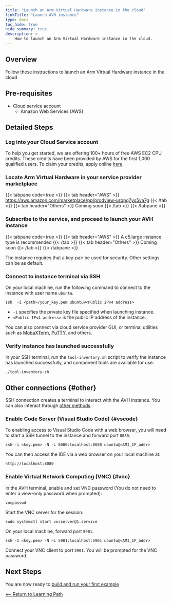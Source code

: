 ```yaml
---
title: "Launch an Arm Virtual Hardware instance in the cloud"
linkTitle: "Launch AVH instance"
type: docs
toc_hide: true
hide_summary: true
description: >
    How to launch an Arm Virtual Hardware instance in the cloud.
---
```

## Overview

Follow these instructions to launch an Arm Virtual Hardware instance in the cloud

## Pre-requisites

* Cloud service account
  - Amazon Web Services (AWS)

## Detailed Steps

### Log into your Cloud Service account

To help you get started, we are offering 100+ hours of free AWS EC2 CPU credits. These credits have been provided by AWS for the first 1,000 qualified users. To claim your credits, apply online [here](https://www.arm.com/company/contact-us/virtual-hardware).

### Locate Arm Virtual Hardware in your service provider marketplace

{{< tabpane code=true >}}
  {{< tab header="AWS" >}}
https://aws.amazon.com/marketplace/pp/prodview-urbpq7yo5va7g
{{< /tab >}}
{{< tab header="Others" >}}
Coming soon
{{< /tab >}}
{{< /tabpane >}}

### Subscribe to the service, and proceed to launch your AVH instance

{{< tabpane code=true >}}
  {{< tab header="AWS" >}}
A c5.large instance type is recommended
{{< /tab >}}
{{< tab header="Others" >}}
Coming soon
{{< /tab >}}
{{< /tabpane >}}

The instance requires that a key-pair be used for security. Other settings can be as default.

### Connect to instance terminal via SSH

On your local machine, run the following command to connect to the instance with user name `ubuntu`.
```console
ssh  -i <path>/your_key.pem ubuntu@<Public IPv4 address>
```
  * `-i` specifies the private key file specified when launching instance.
  * `<Public IPv4 address>` is the public IP address of the instance.

You can also connect via cloud service provider GUI, or terminal utilities such as [MobaXTerm](https://mobaxterm.mobatek.net/), [PuTTY](https://www.chiark.greenend.org.uk/~sgtatham/putty/), and others.

### Verify instance has launched successfully

In your SSH terminal, run the `tool-inventory.sh` script to verify the instance has launched successfully, and component tools are available for use.
```console
./tool-inventory.sh
```
## Other connections {#other}

SSH connection creates a terminal to interact with the AVH instance. You can also interact through [other methods](https://arm-software.github.io/AVH/main/infrastructure/html/run_ami_local.html#other).

### Enable Code Server (Visual Studio Code)  {#vscode}
To enabling access to Visual Studio Code with a web browser, you will need to start a SSH tunnel to the instance and forward port `8080`.

```console
ssh -i <key.pem> -N -L 8080:localhost:8080 ubuntu@<AMI_IP_addr>
```
You can then access the IDE via a web browser on your local machine at:
```console
http://localhost:8080
```

### Enable Virtual Network Computing (VNC) {#vnc}

In the AVH terminal, enable and set VNC password (You do not need to enter a view-only password when prompted):
```console
vncpasswd
```
Start the VNC server for the session:
```console
sudo systemctl start vncserver@1.service
```
On your local machine, forward port `5901`.
```console
ssh -I <key.pem> -N –L 5901:localhost:5901 ubuntu@<AMI_IP_addr>
```
Connect your VNC client to port `5901`. You will be prompted for the VNC password.

## Next Steps

You are now ready to [build and run your first example](/iot/avh/microspeech)

[<-- Return to Learning Path](/iot/avh/#sections)
